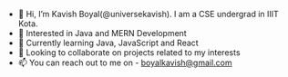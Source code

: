 - 👋 Hi, I’m Kavish Boyal(@universekavish). I am a CSE undergrad in IIIT Kota.
- 👀 Interested in Java and MERN Development
- 🌱 Currently learning Java, JavaScript and React
- 💞️ Looking to collaborate on projects related to my interests
- 📫 You can reach out to me on - boyalkavish@gmail.com

<!---
universekavish/universekavish is a ✨ special ✨ repository because its `README.md` (this file) appears on your GitHub profile.
You can click the Preview link to take a look at your changes.
--->
